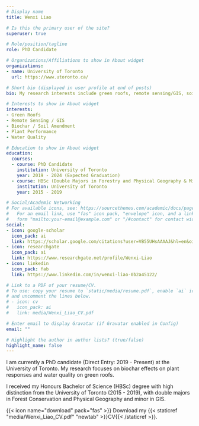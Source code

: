 ```yaml
---
# Display name
title: Wenxi Liao

# Is this the primary user of the site?
superuser: true

# Role/position/tagline
role: PhD Candidate

# Organizations/Affiliations to show in About widget
organizations:
- name: University of Toronto
  url: https://www.utoronto.ca/

# Short bio (displayed in user profile at end of posts)
bio: My research interests include green roofs, remote sensing/GIS, soil amendment, plant performance, water quality.

# Interests to show in About widget
interests:
- Green Roofs
- Remote Sensing / GIS
- Biochar / Soil Amendment
- Plant Performance
- Water Quality

# Education to show in About widget
education:
  courses:
  - course: PhD Candidate
    institution: University of Toronto
    year: 2019 - 2024 (Expected Graduation)
  - course: HBSc (Double Majors in Forestry and Physical Geography & Minor in GIS)
    institution: University of Toronto
    year: 2015 - 2019

# Social/Academic Networking
# For available icons, see: https://sourcethemes.com/academic/docs/page-builder/#icons
#   For an email link, use "fas" icon pack, "envelope" icon, and a link in the
#   form "mailto:your-email@example.com" or "/#contact" for contact widget.
social:
- icon: google-scholar
  icon_pack: ai
  link: https://scholar.google.com/citations?user=VB55UHsAAAAJ&hl=en&oi=ao
- icon: researchgate
  icon_pack: ai
  link: https://www.researchgate.net/profile/Wenxi-Liao
- icon: linkedin
  icon_pack: fab
  link: https://www.linkedin.com/in/wenxi-liao-0b2a45122/

# Link to a PDF of your resume/CV.
# To use: copy your resume to `static/media/resume.pdf`, enable `ai` icons in `params.toml`, 
# and uncomment the lines below.
# - icon: cv
#   icon_pack: ai
#   link: media/Wenxi_Liao_CV.pdf

# Enter email to display Gravatar (if Gravatar enabled in Config)
email: ""

# Highlight the author in author lists? (true/false)
highlight_name: false
---
```


I am currently a PhD candidate (Direct Entry: 2019 - Present) at the University of Toronto. My research focuses on biochar effects on plant responses and water quality on green roofs. 

I received my Honours Bachelor of Science (HBSc) degree with high distinction from the University of Toronto (2015 - 2019), with double majors in Forest Conservation and Physical Geography and minor in GIS.

{{< icon name="download" pack="fas" >}} Download my {{< staticref "media/Wenxi_Liao_CV.pdf" "newtab" >}}CV{{< /staticref >}}.
